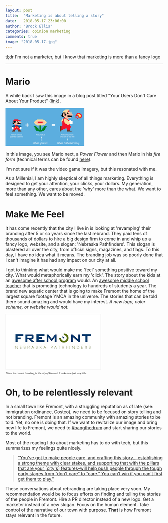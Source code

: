 ```yaml
---
layout: post
title:  "Marketing is about telling a story"
date:   2018-05-17 23:06:00
author: "Brock Ellis"
categories: opinion marketing
comments: true
image: "2018-05-17.jpg"
---
```


tl;dr I'm not a marketer, but I know that marketing is more than a fancy logo

---

# Mario
A while back I saw this image in a blog post titled "Your Users Don't Care About Your Product" ([link](https://medium.com/tradecraft-traction/your-customers-dont-care-about-your-product-they-care-about-progress-74beec116071)).

<img src='/blog/img/2018-05-17-1.png' alt='Mario Marketing' style='width: 50%;'>

In this image, you see Mario next, a _Power Flower_ and then Mario in his _fire form_ (technical terms can be found [here](https://medium.com/tradecraft-traction/your-customers-dont-care-about-your-product-they-care-about-progress-74beec116071)).

I'm not sure if it was the video game imagery, but this resonated with me.

As a Millenial, I am highly skeptical of all things marketing. Everything is designed to get your attention, your clicks, your dollars. My generation, more than any other, cares about the 'why' more than the what. We want to feel something. We want to be moved.

# Make Me Feel

It has come recently that the city I live in is looking at 'revamping' their branding after 5 or so years since the last rebrand. They paid tens of thousands of dollars to hire a big design firm to come in and whip up a fancy logo, website, and a slogan: 'Nebraska Pathfinders'. This slogan is plastered all over the city, from official signs, magazines, and flags. To this day, I have no idea what it means. The branding job was so poorly done that I can't imagine it has had any impact on our city at all.

I got to thinking what would make me 'feel' something positive toward my city. What would metaphorically earn my 'click'. The story about the kids at an [awesome after school program](http://www.hopecenterforkids.com/) would. An [awesome middle school teacher](https://fpsfoundation.com/zentic/) that is promoting technology to hundreds of students a year. The brand new aquatic center that is going to make Fremont the home of the largest square footage YMCA in the universe. The stories that can be told there sound amazing and would have my interest. *A new logo, color scheme, or website would not.*

<img src='/blog/img/2018-05-17-2.jpg' alt='Current Fremont Branding' style='display:block;border:1px solid #f1f1f1;'>
<em style='font-size: .5em;'>This is the current branding for the city of Fremont. It makes me feel very little.</em>

# Oh, to be relentlessly relevant

In a small town like Fremont, with a struggling reputation as of late (see: immigration ordinance, Costco), we need to be focused on story telling and not branding. Fremont is an amazing community with amazing stories to be told. Yet, no one is doing that. If we want to revitalize our image and bring new life to Fremont, we need to [#bangthedrum](https://twitter.com/search?f=tweets&q=Paul%20Jarrett%20bangthedrum&src=typd) and start sharing our stories to the world.

Most of the reading I do about marketing has to do with tech, but this summarizes my feelings quite nicely.

> ["You’ve got to make people care, and crafting this story... establishing a strong theme with clear stakes, and supporting that with the pillars that are your [city's] features–will help push people through the tough early stages from “don’t care” to “care.” You can’t win if you can’t first get them to play."](https://www.fastcompany.com/3063469/the-storytelling-secret-entrepreneurs-can-learn-from-super-mario-brothers)

These conversations about rebranding are taking place very soon. My recommendation would be to focus efforts on finding and telling the stories of the people in Fremont. Hire a PR director instead of a new logo. Get a marketer instead of a new slogan. Focus on the human element. Take control of the narrative of our town with purpose. **That** is how Fremont stays relevant in the future.  
